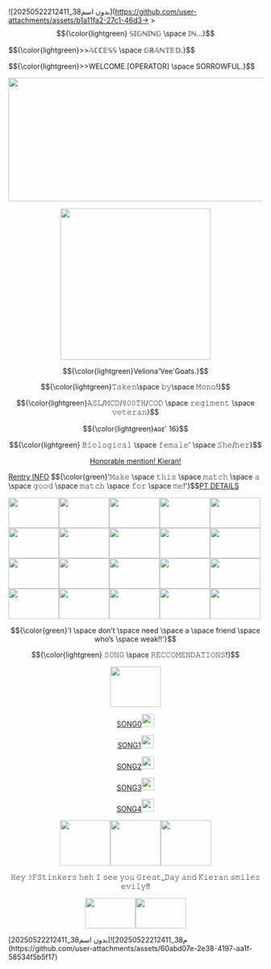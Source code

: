 ![بدون اسم38_20250522212411](https://github.com/user-attachments/assets/b1a11fa2-27c1-46d3-> >$${\color{lightgreen} 𝕊𝕀𝔾ℕ𝕀ℕ𝔾 \space 𝕀ℕ...}$$
<p align="left"> $${\color{lightgreen}>>𝔸ℂℂ𝔼𝕊𝕊 \space 𝔾ℝ𝔸ℕ𝕋𝔼𝔻.}$$
<p align="left"> $${\color{lightgreen}>>WELCOME.[OPERATOR] \space SORROWFUL.}$$
<p align="center"> <img width="736" height="245" src="https://i.pinimg.com/originals/82/6a/ad/826aade42cfdb0eb4a7bd62afa6f9567.gif"> </p>
<p align="center"> <img width="298" height="299" src="https://media.discordapp.net/attachments/1030285206134992946/1370592377819103283/Screenshot_2025-05-09_204422.png?ex=68200f1f&is=681ebd9f&hm=6558081709c3bcc1b223f1285860dc0f7711248e37b37dd12f3e399dff4157dc&=&format=webp&quality=lossless"> </p>
<p align="center"> $${\color{lightgreen}Veliona'Vee'Goats.}$$
<p align="center"> $${\color{lightgreen}​𝚃𝚊𝚔𝚎𝚗\space 𝚋𝚢\space 𝙼𝚘𝚗𝚘!}$$
<p align="center"> $${\color{lightgreen}𝙰𝚂𝙻/𝙼𝙲𝙳/𝟾𝟶𝟶𝚃𝙷/𝙲𝙾𝙳 \space 𝚛𝚎𝚐𝚒𝚖𝚎𝚗𝚝 \space 𝚟𝚎𝚝𝚎𝚛𝚊𝚗}$$
<p align="center"> $${\color{lightgreen}ᴀɢᴇ' 16}$$
<p align="center"> $${\color{lightgreen} 𝙱𝚒𝚘𝚕𝚘𝚐𝚒𝚌𝚊𝚕 \space 𝚏𝚎𝚖𝚊𝚕𝚎' \space 𝚂𝚑𝚎/𝚑𝚎𝚛}$$
<p align="center"> <a href="https://rentry.co/bearlien" target="_blank">Honorable mention! Kieran!</a>
<p align="left"> <a href="https://rentry.co/velionce" target="_blank">Rentry INFO</a> $${\color{green}'𝙼𝚊𝚔𝚎 \space 𝚝𝚑𝚒𝚜 \space 𝚖𝚊𝚝𝚌𝚑 \space 𝚊 \space 𝚐𝚘𝚘𝚍 \space 𝚖𝚊𝚝𝚌𝚑 \space 𝚏𝚘𝚛 \space 𝚖𝚎!'}$$<a href="https://www.patreon.com/preview/campaign?u=72833203&fan_landing=true&view_as=public" target="_blank">PT DETAILS</a> 
<p align="left"><img width="100" height="60" src="https://64.media.tumblr.com/743078202a14fac5f972f44ef7273a8e/f831f004efa1d7dc-b2/s100x200/28685f75a49003c7f8a7315aab5a95ff8af3923f.pnj"><img width="100" height="60" src="https://64.media.tumblr.com/100e301f265b9a7dff6cde2af5907800/c35b95fb69cd6ee2-c1/s100x200/49467ebbc48ff95c9e352b38f011b3aed76760be.jpg"><img width="100" height="60" src="https://64.media.tumblr.com/b3c387650d8c66e62d87eaaadc502073/21317507f7352712-90/s100x200/0e66996acce2e367ddb860482501bddb56e7f263.webp"><img width="100" height="60" src="https://64.media.tumblr.com/05709a5f0eb47da30aee563c462a7338/21317507f7352712-4b/s100x200/7324b9651fc5c546142d791c39ff5201c274891b.webp"><img width="100" height="60" src="https://64.media.tumblr.com/8bddfaedcd5f70dee00eee981df7ccb9/97603c9c3129af56-c1/s100x200/df7842ce1abfd63d70a3ee2f5682efe6ddd70c5a.gifv"><img width="100" height="60" src="https://64.media.tumblr.com/1670a143ad2c678837d3f76292bd1361/b9fa967118b999fa-0a/s100x200/93921296967e2bed424ba9525f44f10dcee0ee86.pnj"><img width="100" height="60" src="https://64.media.tumblr.com/5a59f91cd9eec1be57a651ad48679f4b/eed262c3dd030bba-a2/s100x200/53eb52d058e5e319a9ed184ba287c4614bee442b.pnj"><img width="100" height="60" src="https://64.media.tumblr.com/d488d70a24064a4ac87925d1d3bc080b/cae7cabe6833fef0-41/s75x75_c1/c847b6c7d34437dcf04328eebf575ca02c81c5b1.gifv"><img width="100" height="60" src="https://64.media.tumblr.com/fe1987755c5de0b2a85d3140d60478d9/6994be8b72434c80-a1/s400x600/2c397608df0b3b68f3ad41be56e51ac4cb98571a.jpg"><img width="100" height="60" src="https://64.media.tumblr.com/4e95a7b8110b148a8d9475b4696c6658/d0bbc30c7380b4aa-60/s100x200/cbc7cdf2ddb8972d358b29373f6891729f39c06c.gifv"><img width="100" height="60" src="https://media.discordapp.net/attachments/1030285206134992946/1370597023014977536/image.png?ex=68201372&is=681ec1f2&hm=dedbcf02345f6ec6469deb12f4166dc32279c30bb87ee8e2aa97189eb7d8bd60&=&format=webp&quality=lossless"><img width="100" height="60" src="https://64.media.tumblr.com/b9805e7d7a2b2fc111423c8a69b84137/e118066f0a0b1d05-d0/s100x200/3856a37b09c9f64830d234b0a042723d8fe7c19a.gifv"><img width="100" height="60" src="https://64.media.tumblr.com/53600d9df7a9b5b7bd449bac0aaaae4a/78f0cc0c088af555-e1/s100x200/4371f923febbe0b520b43f77e18f32e8a4b62558.gifv"><img width="100" height="60" src="https://64.media.tumblr.com/0fec4b6cba626708e6e7d28bd622ce14/9ff0c6c764276d0b-77/s100x200/5bcbcaee32446d34206807bc0c9ccf64a769a78c.gifv"><img width="100" height="60" src="https://64.media.tumblr.com/d5b570c3590dd4e0c3b980f03d45d0e6/a854280606c801d9-d5/s100x200/ef6ec54c37b30b31435cb6cad109dcbc7b7badc3.pnj"><img width="100" height="60" src="https://64.media.tumblr.com/787f9461a85ea70c0e6cb5bfa281f022/c8404fd37834c310-38/s100x200/da79cc06f0e5921378ebd8e3a37dad1e0e6004fd.gifv"><img width="100" height="60" src="https://64.media.tumblr.com/5420e8e9d2b012b9f39319d9287f1305/4d0bf2900e0cb8a7-57/s100x200/f2757fc8ce9f43c61316d73ffb64ca3aeace162e.pnj"><img width="100" height="60" src="https://64.media.tumblr.com/621e2bfade68a67ef242ef50b44403e4/5ffe864cc72d3596-c4/s100x200/80f7f42b8b48bc9fe61f5011642553153bddb85c.gifv"><img width="100" height="60" src="https://64.media.tumblr.com/25fc7fa89e830b3cb2c38e2bfeaec608/9457f494a5ee14b1-fc/s75x75_c1/f6aa7bd608994b37bc3d321b152a50cc53b1814e.webp"><img width="100" height="60" src="https://64.media.tumblr.com/e0693d3e3eb6b3db6fd7ca2b7097e8fc/e1363fcb45235c50-70/s100x200/1a7059c98cc32ccd56360665cd76515218c4b9e6.gifv"></p>
<p align="center"> $${\color{green}'I \space don’t \space need \space a \space friend \space who’s \space weak!!'}$$
<p align="center"> $${\color{lightgreen} 𝚂𝙾𝙽𝙶 \space 𝚁𝙴𝙲𝙲𝙾𝙼𝙴𝙽𝙳𝙰𝚃𝙸𝙾𝙽𝚂!}$$
<p align="center"> <img width="100" height="80" src="https://64.media.tumblr.com/abc401584dc116d4bf14378693a3c67a/a17e2dad511601bc-46/s75x75_c1/3b62758d4dc7682b755c010883e84c930a968c38.gifv"></p>
<p align="center"> <a href="https://www.youtube.com/watch?v=k_kb8LhgkeY" target="_blank">SONG0</a><img width="25" height="25" src="https://64.media.tumblr.com/f9f09100333ffe8fb0a77c20d7a6112b/52a13ab225999e59-6a/s100x200/4ea3f619855b14af32c8d0f13d433f1dc8b6618b.pnj">
<p align="center"> <a href="https://www.youtube.com/watch?v=Pz-WfWQhkeU" target="_blank">SONG1</a><img width="25" height="25" src="https://64.media.tumblr.com/25fda54f333d7daaefa498e7c00331c6/52a13ab225999e59-c7/s100x200/f494a6ef6664b0c7e120f9bb45b51e4c10b5603b.pnj">
<p align="center"> <a href="https://www.youtube.com/watch?v=KCM9gE6dYfc" target="_blank">SONG2</a><img width="25" height="25" src="https://64.media.tumblr.com/575660f233723369dea50f4be49eceae/52a13ab225999e59-fb/s100x200/b56d866db0ec20bdb237038fa510851ccd05bd70.pnj">
<p align="center"> <a href="https://www.youtube.com/watch?v=bFcYznzGyXc" target="_blank">SONG3</a><img width="25" height="25" src="https://64.media.tumblr.com/e4f3e48b9f3cdbbd3f3e1ca648a8f899/52a13ab225999e59-9a/s100x200/a858ba55edb90c2bb1acd15c9b1e33161d0938fb.pnj">
<p align="center"> <a href="https://www.youtube.com/watch?v=W4igoGa72J8" target="_blank">SONG4</a><img width="25" height="25" src="https://64.media.tumblr.com/9a8a0dab4322388d79db311146afac8b/52a13ab225999e59-c5/s100x200/d9ac0cf8bdf3cf8761ed712e31f7f8cf960b5519.pnj">
<p align="center"> <img width="100" height="90" src="https://64.media.tumblr.com/3f9c83bd7615bf759a0209847fe547cf/bb4279bbe470942a-7e/s100x200/d1f8fb30a0356a8adafa28e71eea1cf3febdb163.gifv"><img width="100" height="90" src="https://64.media.tumblr.com/9347d3215ed708f93fe9d1e6cfb6e7a4/bb4279bbe470942a-2a/s100x200/2f20c43b1d8a7e930d1848037ab9028b4b691d97.gifv"><img width="100" height="90" src="https://64.media.tumblr.com/afbe5a26b640785a1d057d150b37877b/bb4279bbe470942a-7d/s100x200/35d791c2b0c2cf7ccce95364aa0e9e8aa04c3699.gifv"></p>
<p align="center"> 𝙷𝚎𝚢 𝟹𝙵𝚂𝚝𝚒𝚗𝚔𝚎𝚛𝚜 𝚑𝚎𝚑 𝙸 𝚜𝚎𝚎 𝚢𝚘𝚞 𝙶𝚛𝚎𝚊𝚝_𝙳𝚊𝚢 𝚊𝚗𝚍 𝙺𝚒𝚎𝚛𝚊𝚗 𝚜𝚖𝚒𝚕𝚎𝚜 𝚎𝚟𝚒𝚕𝚢!!
<p align="center"> <img width="100" height="60" src="https://64.media.tumblr.com/08343ef7663ff72768a8fe63e8a9ec0f/12bcdd913180c647-3e/s100x200/6a3223a03b2f7429ce5a40b8ebeba088854da588.gifv"><img width="100" height="60" src="https://64.media.tumblr.com/4ec27db14aed333d73e0c32c3648410c/2fbd147e6eae6b11-33/s100x200/7c78d47c2438efb1052f76240b7f8bd27bfb11d0.gifv"></p>م38_20250522212411]![بدون اسم38_20250522212411](https://github.com/user-attachments/assets/60abd07e-2e38-4197-aa1f-58534f5b5f17)
